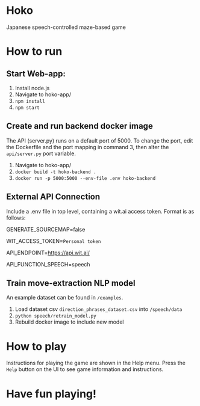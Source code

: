 # Hoko

Japanese speech-controlled maze-based game

# How to run

## Start Web-app:

1. Install node.js
2. Navigate to hoko-app/
3. `npm install`
4. `npm start`

## Create and run backend docker image

The API (server.py) runs on a default port of 5000. To change the port, edit the Dockerfile and the port mapping in command 3, then alter the `api/server.py` port variable.

1. Navigate to hoko-app/
2. `docker build -t hoko-backend .`
3. `docker run -p 5000:5000 --env-file .env hoko-backend`

## External API Connection

Include a .env file in top level, containing a wit.ai access token. Format is as follows:

GENERATE_SOURCEMAP=false

WIT_ACCESS_TOKEN=`Personal token`
  
API_ENDPOINT=https://api.wit.ai/
  
API_FUNCTION_SPEECH=speech

## Train move-extraction NLP model

An example dataset can be found in `/examples`.

1. Load dataset csv `direction_phrases_dataset.csv` into `/speech/data`
2. `python speech/retrain_model.py`
3. Rebuild docker image to include new model

# How to play

Instructions for playing the game are shown in the Help menu. Press the `Help` button on the UI to see game information and instructions.

# Have fun playing!
